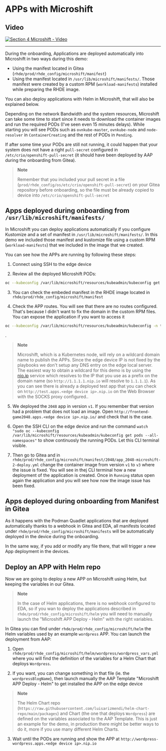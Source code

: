 # APPs with Microshift

## Video

[![Section 4 Microshift - Video](https://img.youtube.com/vi/tmMjHBq28bY/0.jpg)](https://www.youtube.com/watch?v=tmMjHBq28bY)


---


During the onboarding, Applications are deployed automatically into Microshift in two ways during this demo:
  * Using the manifest located in Gitea (`rhde/prod/rhde_config/microshift/manifest`)
  * Using the manifest located in `/usr/lib/microshift/manifests/`. Those manifest were created by a custom RPM (`workload-manifests`) installed while preparing the RHDE image.

You can also deploy applications with Helm in Microshift, that will also be explained below.

Depending on the network Bandwidth and the system resources, Microshift can take some time to start since it needs to download the container images and run the required PODs (I've seen even 15 minutes delays). While starting you will see PODs such as `ovnkube-master`, `ovnkube-node` and `node-resolver` in `ContainerCreating` and the rest of PODs in `Pending`.

If after some time your PODs are still not running, it could happen that your system does not have a right `pull-secret` configured in `/etc/crio/openshift-pull-secret` (it should have been deployed by AAP during the onboarding from Gitea).

  >**Note**
  >
  > Remember that you included your pull secret in a file (`prod/rhde_config/os/etc/crio/openshift-pull-secret`) on your Gitea repository before onboarding, so the file must be already copied to device into `/etc/crio/openshift-pull-secret`



## Apps deployed during onboarding from `/usr/lib/microshift/manifests/`

In Microshift you can deploy applications automatically if you configure Kustomize and a set of manifest in `/usr/lib/microshift/manifests/`. In this demo we included those manifest and kustomize file using a custom RPM (`workload-manifests`) that we included in the image that we created.

You can see how the APPs are running by following these steps:

1) Connect using SSH to the edge device

2) Review all the deployed Microshift PODs:

```bash
oc --kubeconfig /var/lib/microshift/resources/kubeadmin/kubeconfig get pods --all-namespaces
```

3) You can check the embeded manifest in the RHDE image located in `rhde/prod/rhde_config/microshift/manifest`


4) Check the APP routes. You will see that there are no routes configured. That's because I didn't want to fix the domain in the custom RPM files. You can expose the application if you want to access it

```bash
oc --kubeconfig /var/lib/microshift/resources/kubeadmin/kubeconfig -n test expose service hello-test-service
```

.
  >**Note**
  >
  > Microshift, which is a Kubernetes node, will rely on a wildcard domain name to publish the APPs. Since the edge device IP is not fixed by the playbooks we don't setup any DNS entry on the edge local server. The easiest way to obtain a wildcard for this demo is by using the [nio.ip](http://nio.io) service which resolves to the IP that you use as a prefix on the domain name (so `http://1.1.1.1.nip.io` will resolve to `1.1.1.1`). As you can see there is already a deployed test app that you can check on `http://test.apps.<edge device ip>.nip.io` on the Web Browser with the SOCKS proxy configured..

5) We deployed the `2048` app in version `v1`. If you remember that version had a problem that does not load an image. Open `http://frontend-game2048.apps.<edge device ip>.nip.io/` and check that is the case. 

6) Open the SSH CLI on the edge device and run the command `watch "sudo oc --kubeconfig /var/lib/microshift/resources/kubeadmin/kubeconfig get pods --all-namespaces"` to show continuosly the running PODs. Let this CLI terminal visible.

7) Then go to Gitea and in `rhde/prod/rhde_config/microshift/manifest/2048/app_2048-microshift-2-deploy.yml` change the container image from version `v1` to `v3` where the issue is fixed. You will see in thej CLI terminal how a new deployment of the application is created. Once in `Running` status open again the application and you will see how now the image issue has been fixed.


## Apps deployed during onboarding from Manifest in Gitea

As it happens with the Podman Quadlet applications that are deployed automatically thanks to a webhook in Gitea and EDA, all manifests located under `rhde/prod/rhde_config/microshift/manifests` will be automatically deployed in the device during the onboarding.

In the same way, if you add or modify any file there, that will trigger a new App deployment in the devices.


## Deploy an APP with Helm repo

Now we are going to deploy a new APP on Microshift using Helm, but keeping the variables in our Gitea.

  >**Note**
  >
  > In the case of Helm applications, there is no webhook configured to EDA, so if you wan to deploy the applications described in `rhde/prod/rhde_config/microshift/helm` you will need to manually launch the "Microshift APP Deploy - Helm" with the right variables.

In Gitea you can find under `rhde/prod/rhde_config/microshift/helm` the Helm variables used by an example `wordpress` APP. You can launch the deployment from AAP:

1. Open `rhde/prod/rhde_config/microshift/helm/wordpress/wordpress_vars.yml` where you will find the definition of the variables for a Helm Chart that deploys `Wordpress`.

2. If you want, you can change something in that file (ie. the `wordpressBlogName`), then launch manually the AAP Template "Microshift APP Deploy - Helm" to get installed the APP on the edge device

  >**Note**
  >
  > The Helm Chart repo (`https://raw.githubusercontent.com/luisarizmendi/helm-chart-repo/main/packages`) and Chart (the one that deploys `Wordpress`) are defined on the variables associated to the AAP Template. This is just an example for the demo, in production there might be better ways to do it, more if you use many different Helm Charts.

3. Wait until the PODs are running and show the APP at `http://wordpress-wordpress.apps.<edge device ip>.nip.io`






